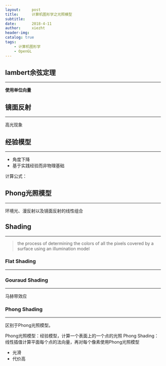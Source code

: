 ```yaml
---
layout:     post
title:      计算机图形学之光照模型
subtitle:   
date:       2018-4-11
author:     xiezht
header-img: 
catalog: true
tags:
    - 计算机图形学
    - OpenGL
---
```



## lambert余弦定理
***
**使用单位向量**

## 镜面反射
***
高光现象

## 经验模型
***
* 角度下降
* 基于实践经验而非物理基础

计算公式：


## Phong光照模型
***
环境光、漫反射以及镜面反射的线性组合


## Shading
***
> the process of determining the colors of all the pixels
covered by a surface using an illumination model

### Flat Shading
***

### Gouraud Shading
***
马赫带效应

### Phong Shading
***
区别于Phong光照模型。

Phong光照模型：经验模型，计算一个表面上的一个点的光照
Phong Shading：线性插值计算平面每个点的法向量，再对每个像素使用Phong光照模型

* 光滑
* 代价高

